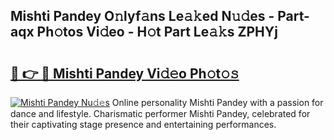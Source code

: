 ## Mishti Pandey O𝚗lyf𝚊ns Le𝚊𝚔ed N𝚞𝚍es - Part-aqx Ph𝚘tos Vi𝚍eo - H𝚘t Part Le𝚊𝚔s ZPHYj

# <h2><a href="http://hf6t0e.feru.top/?c=Mishti+Pandey">🔗 👉 🔴 Mishti Pandey Vi𝚍𝚎o Ph𝚘t𝚘𝚜</a></h2>

[![Mishti Pandey Nu𝚍𝚎s](https://i.imgur.com/0TWrTi3.gif)](http://hf6t0e.feru.top/?c=Mishti+Pandey)
Online personality Mishti Pandey with a passion for dance and lifestyle. Charismatic performer Mishti Pandey, celebrated for their captivating stage presence and entertaining performances. 
